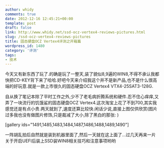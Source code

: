 ```yaml
---
author: whidy
comments: true
date: 2012-12-16 12:45:21+00:00
template: post
draft: false
link: http://www.whidy.net/ssd-ocz-vertex4-reviews-pictures.html
slug: /ssd-ocz-vertex4-reviews-pictures
title: 固态硬盘OCZ Vertex4评测之开箱篇
wordpress_id: 1480
category: '评测'
tags:
- 技术
---
```


今天又有新东西了玩了.的确是玩了一整天,装了貌似8,9遍的WIN8,不得不承认我都快把CD-KEY背下来了哈哈.好吧今天来介绍我这个并不是新产品,也不是什么很高端的好玩意.就是一款上市很久的固态硬盘OCZ Vertex4 VTX4-25SAT3-128G.

自从换了笔记本除了平时工作之外,少不了老毛病折腾系统和硬件.忍不住心痒痒,又弄了一块流行的饥饿鲨的固态硬盘OCZ Vertex4.这次淘宝上花了不到700,其实我感觉还是有点小贵.两天就到了,速度还算比较快.闲话少说,直接上图仅供欣赏(图片过多我也没有做图片修饰,只是裁减了大小,除了黑白的那张: )

[gallery ids="1491,1485,1483,1484,1487,1486,1488,1489,1490"]

一阵胡乱拍后自然就是装到机器里面了,然后一天就在这上面了...过几天再来一片关于开启UEFI后装上SSD装WIN8相关技巧和注意事项哟哟

